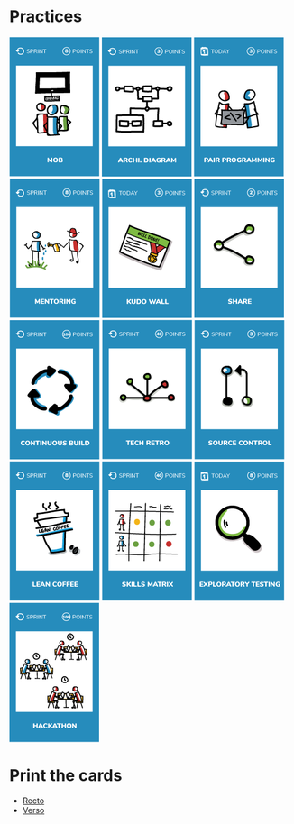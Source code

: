 # Practices  
[![Organize a mob programming session with your Product Owner](images/mob.png)](mob.md)
[![Draw an architecture diagram on an A4 paper sheet](images/archi-diagraml.png)](architecture-diagram.md)
[![Pair program during 30' at least](images/pair-programming.png)](pair-programming.md)
[![Mentor someone else](images/mentoring.png)](mentoring.md)
[![Implement a kudo wall](images/kudo-wall.png)](kudo-wall.md)
[![Share with your users or clients](images/share.png)](share.md)
[![Continuous build](images/continuous-build.png)](continuous-build.md)
[![Architecture retrospective](images/tech-retro.png)](architecture-retrospective.md)
[![Pull requests](images/source-control.png)](pull-requests.md)
[![Organize a lean coffee](images/lean-coffee.png)](lean-coffee.md)
[![Create my team's skills matrix](images/skills-matrix.png)](skills-matrix.md)
[![Organize an exploratory testing session](images/exploratory-testing.png)](exploratory-testing.md)
[![Organize an internal Hackathon](images/hackathon.png)](hackhathon.md)

# Print the cards
* [Recto](../cards/practices-recto.pdf)  
* [Verso](../cards/practices-verso.pdf)
